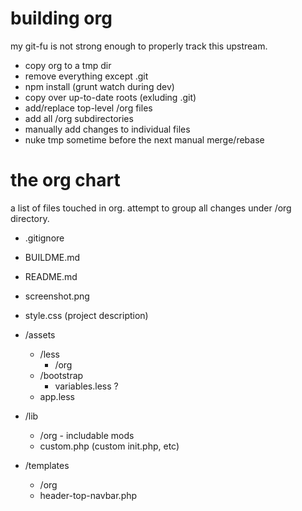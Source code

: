 building org
===
my git-fu is not strong enough to properly track this upstream.

* copy org to a tmp dir
* remove everything except .git
* npm install (grunt watch during dev)
* copy over up-to-date roots (exluding .git)
* add/replace top-level /org files
* add all /org subdirectories
* manually add changes to individual files
* nuke tmp sometime before the next manual merge/rebase

the org chart
===
a list of files touched in org. attempt to group all changes under /org directory.

* .gitignore
* BUILDME.md
* README.md
* screenshot.png
* style.css (project description)

* /assets
	* /less
		* /org
	* /bootstrap
		* variables.less ?
	* app.less

* /lib
	* /org - includable mods
	* custom.php (custom init.php, etc)

* /templates
	* /org
	* header-top-navbar.php

